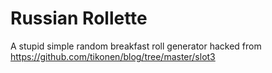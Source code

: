 # Russian Rollette

A stupid simple random breakfast roll generator hacked from https://github.com/tikonen/blog/tree/master/slot3